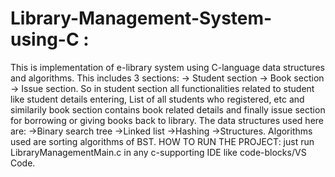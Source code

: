 # Library-Management-System-using-C : 
This is implementation of e-library system using C-language data structures and algorithms. This includes 3 sections:
-> Student section
-> Book section
-> Issue section.
So in student section all functionalities related to student like student details entering, List of all students who registered, etc and similarily book section contains book related details and finally issue section for borrowing or giving books back to library.
The data structures used here are:
->Binary search tree
->Linked list
->Hashing
->Structures.
Algorithms used are sorting algorithms of BST.
HOW TO RUN THE PROJECT:
just run LibraryManagementMain.c in any c-supporting IDE like code-blocks/VS Code.
